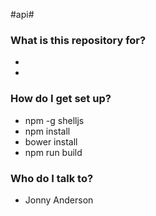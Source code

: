 #api#


### What is this repository for? ###

*
*

### How do I get set up? ###

* npm -g shelljs
* npm install
* bower install
* npm run build

### Who do I talk to? ###

* Jonny Anderson
